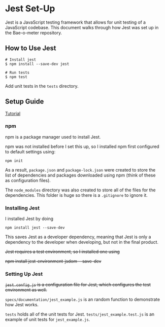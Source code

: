 # Jest Set-Up

Jest is a JavaScript testing framework that allows for unit testing of a JavaScript codebase. This document walks through how Jest was set up in the Bae-o-meter repository.

## How to Use Jest

```shell
# Install jest
$ npm install --save-dev jest

# Run tests
$ npm test
```
Add unit tests in the `tests` directory.

## Setup Guide
[Tutorial](https://jestjs.io/docs/getting-started)

### npm
npm is a package manager used to install Jest.

npm was not installed before I set this up, so I installed npm first configured to default settings using:
```shell
npm init
```
As a result, `package.json` and `package-lock.json` were created to store the list of dependencies and packages downloaded using npm (think of these as configuration files).

The `node_modules` directory was also created to store all of the files for the dependencies. This folder is huge so there is a `.gitignore` to ignore it.

### Installing Jest

I installed Jest by doing
```shell
npm install jest --save-dev
```
This saves Jest as a developer dependency, meaning that Jest is only a dependency to the developer when developing, but not in the final product.

~~Jest requires a test environment, so I installed one using~~

~~npm install jest-environment-jsdom --save-dev~~


### Setting Up Jest

~~`jest.config.js` is a configuration file for Jest, which configures the test environment as well.~~

`specs/documentation/jest_example.js` is an random function to demonstrate how Jest works.

`tests` holds all of the unit tests for Jest. `tests/jest_example.test.js` is an example of unit tests for `jest_example.js`.

